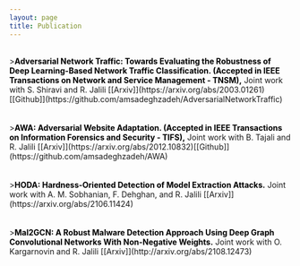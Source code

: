 ```yaml
---
layout: page
title: Publication
---
```


<br>
><font color="black"><b>Adversarial Network Traffic: Towards Evaluating the Robustness of Deep Learning-Based Network Traffic Classification. (Accepted in IEEE Transactions on Network and Service Management - TNSM),</b></font> Joint work with S. Shiravi and R. Jalili [[Arxiv]](https://arxiv.org/abs/2003.01261)[[Github]](https://github.com/amsadeghzadeh/AdversarialNetworkTraffic)<br><br>


<br>
><font color="black"><b>AWA: Adversarial Website Adaptation. (Accepted in IEEE Transactions on Information Forensics and Security - TIFS),</b></font> Joint work with B. Tajali and R. Jalili  [[Arxiv]](https://arxiv.org/abs/2012.10832)[[Github]](https://github.com/amsadeghzadeh/AWA)<br><br>

<br>
><font color="black"><b>HODA: Hardness-Oriented Detection of Model Extraction Attacks.</b></font> Joint work with  A. M. Sobhanian, F. Dehghan, and R. Jalili  [[Arxiv]](https://arxiv.org/abs/2106.11424)<br><br>

<br>
><font color="black"><b>Mal2GCN: A Robust Malware Detection Approach Using Deep Graph Convolutional Networks With Non-Negative Weights.</b></font> Joint work with O. Kargarnovin and R. Jalili  [[Arxiv]](http://arxiv.org/abs/2108.12473)<br><br>
